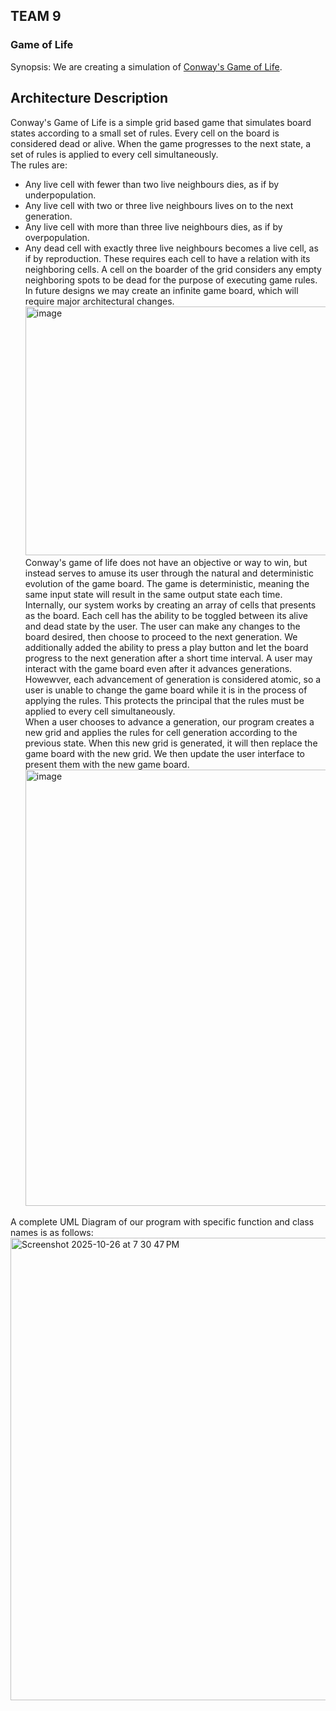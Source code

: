## TEAM 9
### Game of Life

Synopsis: We are creating a simulation of [Conway's Game of Life](https://en.wikipedia.org/wiki/Conway%27s_Game_of_Life). 

## Architecture Description
  Conway's Game of Life is a simple grid based game that simulates board states according to a small set of rules. Every cell on the board is considered dead or alive. When the game progresses to the next state, a set of rules is applied to every cell simultaneously.  <br>
  The rules are:  <br>
  - Any live cell with fewer than two live neighbours dies, as if by underpopulation.
  - Any live cell with two or three live neighbours lives on to the next generation.
  - Any live cell with more than three live neighbours dies, as if by overpopulation.
  - Any dead cell with exactly three live neighbours becomes a live cell, as if by reproduction.
  These requires each cell to have a relation with its neighboring cells. A cell on the boarder of the grid considers any empty neighboring spots to be dead for the purpose of executing game rules. In future designs we may create an infinite game board, which will require major architectural changes.  <br>
<img width="668" height="398" alt="image" src="https://github.com/user-attachments/assets/e46f3be6-2b1c-4a6d-88c1-da1c2fd32378" />  <br>
  Conway's game of life does not have an objective or way to win, but instead serves to amuse its user through the natural and deterministic evolution of the game board. The game is deterministic, meaning the same input state will result in the same output state each time.  <br>
  Internally, our system works by creating an array of cells that presents as the board. Each cell has the ability to be toggled between its alive and dead state by the user. The user can make any changes to the board desired, then choose to proceed to the next generation. We additionally added the ability to press a play button and let the board progress to the next generation after a short time interval. A user may interact with the game board even after it advances generations. Howewver, each advancement of generation is considered atomic, so a user is unable to change the game board while it is in the process of applying the rules. This protects the principal that the rules must be applied to every cell simultaneously.  <br>
  When a user chooses to advance a generation, our program creates a new grid and applies the rules for cell generation according to the previous state. When this new grid is generated, it will then replace the game board with the new grid. We then update the user interface to present them with the new game board.  <br>
<img width="1298" height="698" alt="image" src="https://github.com/user-attachments/assets/f11f90e0-0e7b-4a85-ad9d-2a3b576c3b49" />  <br>

A complete UML Diagram of our program with specific function and class names is as follows:  <br>
<img width="919" height="740" alt="Screenshot 2025-10-26 at 7 30 47 PM" src="https://github.com/user-attachments/assets/0df7801e-c3f2-4633-b688-6a681ecc7a0a" />  
